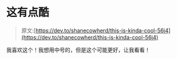 # 这有点酷

> 原文:[https://dev.to/shanecowherd/this-is-kinda-cool-56j4](https://dev.to/shanecowherd/this-is-kinda-cool-56j4)

我喜欢这个！我想用中号的，但是这个可能更好，让我看看！